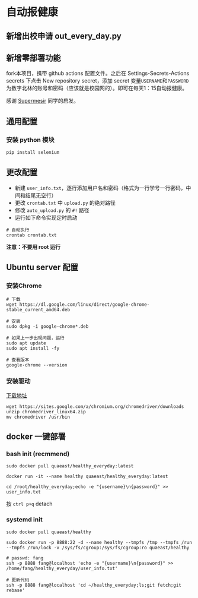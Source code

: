 # 自动报健康

## 新增出校申请 out_every_day.py

## 新增零部署功能

fork本项目，携带 github actions 配置文件。之后在 Settings-Secrets-Actions secrets 下点击 New repository secret，添加 secret 变量`USERNAME`和`PASSWORD`为数字北林的账号和密码（应该就是校园网的）。即可在每天1：15自动报健康。

感谢 [Supermesir](https://github.com/Supremesir) 同学的启发。

## 通用配置

### 安装 python 模块

```bash
pip install selenium
```

## 更改配置

* 新建 `user_info.txt`，逐行添加用户名和密码（格式为一行学号一行密码，中间和结尾无空行）
* 更改 `crontab.txt` 中 `upload.py` 的绝对路径
* 修改 `auto_upload.py` 的 `#!` 路径 
* 运行如下命令实现定时启动

```shell script
# 自动执行
crontab crontab.txt
```

**注意：不要用 root 运行**

## Ubuntu server 配置

### 安装Chrome

```shell script
# 下载
wget https://dl.google.com/linux/direct/google-chrome-stable_current_amd64.deb

# 安装
sudo dpkg -i google-chrome*.deb

# 如果上一步出现问题，运行
sudo apt update
sudo apt install -fy

# 查看版本
google-chrome --version
```

### 安装驱动

[下载地址](https://sites.google.com/a/chromium.org/chromedriver/downloads)

```shell script
wget https://sites.google.com/a/chromium.org/chromedriver/downloads
unzip chromedriver_linux64.zip
mv chromedriver /usr/bin
```

## docker 一键部署


### bash init (recmmend)

```shell script
sudo docker pull quaeast/healthy_everyday:latest

docker run -it --name healthy quaeast/healthy_everyday:latest

cd /root/healthy_everyday;echo -e "{username}\n{password}" >> user_info.txt
```
按 `ctrl p+q` detach

### systemd init

```shell script
sudo docker pull quaeast/healthy

sudo docker run -p 8888:22 -d --name healthy --tmpfs /tmp --tmpfs /run --tmpfs /run/lock -v /sys/fs/cgroup:/sys/fs/cgroup:ro quaeast/healthy

# passwd: fang
ssh -p 8888 fang@localhost 'echo -e "{username}\n{password}" >> /home/fang/healthy_everyday/user_info.txt'

# 更新代码
ssh -p 8888 fang@localhost 'cd ~/healthy_everyday;ls;git fetch;git rebase'
```
